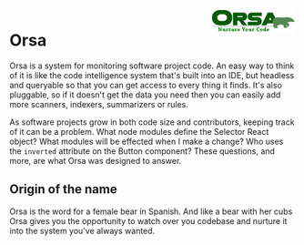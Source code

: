 <img src="/assets/logo.png" style="float: right; margin-left: 20; margin-bottom: 20; width: 30%;" />

# Orsa

Orsa is a system for monitoring software project code. An easy way to think of it is like the code intelligence system that's built into an IDE, but headless and queryable so that you can get access to every thing it finds. It's also pluggable, so if it doesn't get the data you need then you can easily add more scanners, indexers, summarizers or rules.

As software projects grow in both code size and contributors, keeping track of it can be a problem. What node modules define the Selector React object? What modules will be effected when I make a change? Who uses the `inverted` attribute on the Button component? These questions, and more, are what Orsa was designed to answer.


## Origin of the name

Orsa is the word for a female bear in Spanish. And like a bear with her cubs Orsa gives you the opportunity to watch over you codebase and nurture it into the system you've always wanted.
